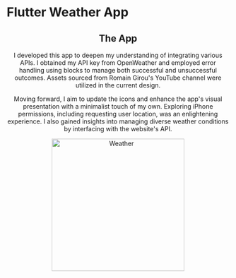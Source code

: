 # Flutter Weather App

<div align="center">

## The App

I developed this app to deepen my understanding of integrating various APIs. I obtained my API key from OpenWeather and employed error handling using blocks to manage both successful and unsuccessful outcomes. Assets sourced from Romain Girou's YouTube channel were utilized in the current design.

Moving forward, I aim to update the icons and enhance the app's visual presentation with a minimalist touch of my own. Exploring iPhone permissions, including requesting user location, was an enlightening experience. I also gained insights into managing diverse weather conditions by interfacing with the website's API.
</div>

<div align="center">
  <img src="https://github.com/Th0rn4/MinimalWeatherApp/assets/141644042/7672a3be-b239-4778-9adf-5d7499f7ce91" width="300" alt="Weather">
</div>
